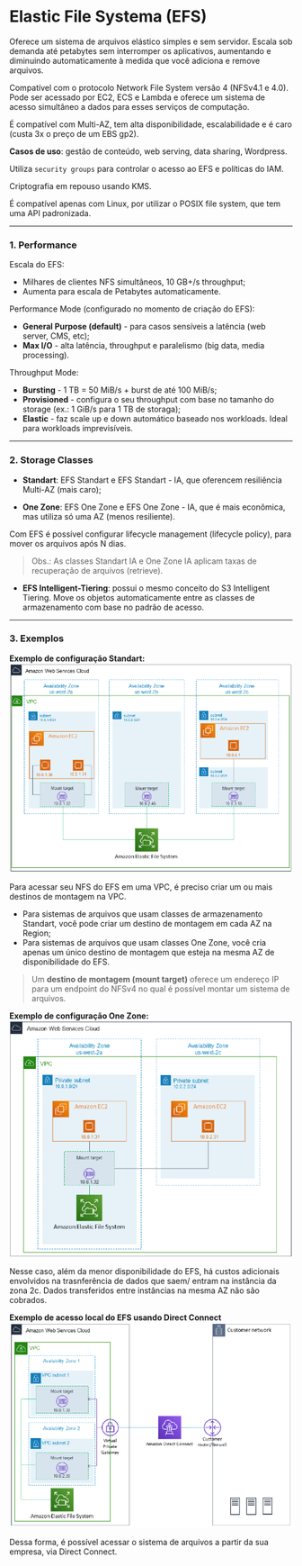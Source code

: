 # Elastic File Systema (EFS)

Oferece um sistema de arquivos elástico simples e sem servidor. Escala sob demanda até petabytes sem interromper os aplicativos, aumentando e diminuindo automaticamente à medida que você adiciona e remove arquivos.

Compatível com o protocolo Network File System versão 4 (NFSv4.1 e 4.0). Pode ser acessado por EC2, ECS e Lambda e oferece um sistema de acesso simultâneo a dados para esses serviços de computação.

É compatível com Multi-AZ, tem alta disponibilidade, escalabilidade e é caro (custa 3x o preço de um EBS gp2).

**Casos de uso**: gestão de conteúdo, web serving, data sharing, Wordpress.

Utiliza `security groups` para controlar o acesso ao EFS e políticas do IAM.

Criptografia em repouso usando KMS.

É compatível apenas com Linux, por utilizar o POSIX file system, que tem uma API padronizada.

---

### 1. Performance

Escala do EFS:

* Milhares de clientes NFS simultâneos, 10 GB+/s throughput;
* Aumenta para escala de Petabytes automaticamente.

Performance Mode (configurado no momento de criação do EFS):

* **General Purpose (default)** - para casos sensíveis a latência (web server, CMS, etc);
* **Max I/O** - alta latência, throughput e paralelismo (big data, media processing).

Throughput Mode:

* **Bursting** - 1 TB = 50 MiB/s + burst de até 100 MiB/s;
* **Provisioned** - configura o seu throughput com base no tamanho do storage (ex.: 1 GiB/s para 1 TB de storaga);
* **Elastic** - faz scale up e down automático baseado nos workloads. Ideal para workloads imprevisíveis.

---

### 2. Storage Classes

* **Standart**: EFS Standart e EFS Standart - IA, que oferencem resiliência Multi-AZ (mais caro);

* **One Zone**: EFS One Zone e EFS One Zone - IA, que é mais econômica, mas utiliza só uma AZ (menos resiliente).

Com EFS é possível configurar lifecycle management (lifecycle policy), para mover os arquivos após N dias.

> Obs.: As classes Standart IA e One Zone IA aplicam taxas de recuperação de arquivos (retrieve).

* **EFS Intelligent-Tiering**: possui o mesmo conceito do S3 Intelligent Tiering. Move os objetos automaticamente entre as classes de armazenamento com base no padrão de acesso.

---

### 3. Exemplos

**Exemplo de configuração Standart:**
![](../Imagens/efs-ex1.png)

Para acessar seu NFS do EFS em uma VPC, é preciso criar um ou mais destinos de montagem na VPC.

* Para sistemas de arquivos que usam classes de armazenamento Standart, você pode criar um destino de montagem em cada AZ na Region;
* Para sistemas de arquivos que usam classes One Zone, você cria apenas um único destino de montagem que esteja na mesma AZ de disponibilidade do EFS.

> Um **destino de montagem (mount target)** oferece um endereço IP para um endpoint do NFSv4 no qual é possível montar um sistema de arquivos.

**Exemplo de configuração One Zone:**
![](../Imagens/efs-ex2.png)

Nesse caso, além da menor disponibilidade do EFS, há custos adicionais envolvidos na trasnferência de dados que saem/ entram na instância da zona 2c. Dados transferidos entre instâncias na mesma AZ não são cobrados.

**Exemplo de acesso local do EFS usando Direct Connect**
![](../Imagens/efs-ex3.png)

Dessa forma, é possível acessar o sistema de arquivos a partir da sua empresa, via Direct Connect.

